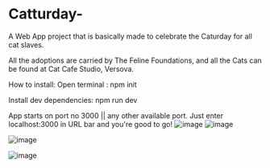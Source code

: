 # Catturday-
A Web App project that is basically made to celebrate the Caturday for all cat slaves.

All the adoptions are carried by The Feline Foundations, and all the Cats can be found at Cat Cafe Studio, Versova.


How to install:
 Open terminal : npm init
 
 Install dev dependencies: npm run dev
 
 App starts on port no 3000 || any other available port.
 Just enter localhost:3000 in URL bar and you're good to go!
 ![image](https://user-images.githubusercontent.com/50805195/123964079-b8b18a00-d9d0-11eb-8bc2-9b3ea23f2d25.png)
 ![image](https://user-images.githubusercontent.com/50805195/123964264-ded72a00-d9d0-11eb-87e1-fee43f83de4c.png)

![image](https://user-images.githubusercontent.com/50805195/123964197-d41c9500-d9d0-11eb-910f-c74b1a60ec13.png)
 
![image](https://user-images.githubusercontent.com/50805195/123964919-95d3a580-d9d1-11eb-8f8d-2a8b3f129ff9.png)




